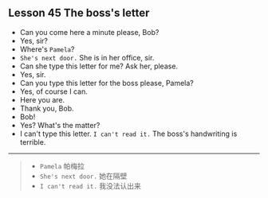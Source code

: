 ## Lesson 45 The boss's letter

- Can you come here a minute please, Bob?
- Yes, sir?
- Where's `Pamela`?
- `She's next door.` She is in her office, sir.
- Can she type this letter for me? Ask her, please.
- Yes, sir.
- Can you type this letter for the boss please, Pamela?
- Yes, of course I can.
- Here you are.
- Thank you, Bob.
- Bob!
- Yes? What's the matter?
- I can't type this letter. `I can't read it.` The boss's handwriting is terrible.

---

> - `Pamela` 帕梅拉 
> - `She's next door.` 她在隔壁
> - `I can't read it.` 我没法认出来
